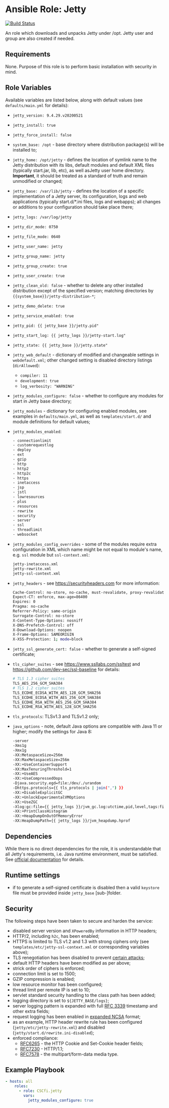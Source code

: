 # Ansible Role: Jetty

[![Build Status](https://travis-ci.org/CSCfi/ansible-role-jetty.svg?branch=master)](https://travis-ci.org/CSCfi/ansible-role-jetty)

An role which downloads and unpacks Jetty under /opt. Jetty user and group are also created if needed.

## Requirements

None. Purpose of this role is to perform basic installation with security in mind.

## Role Variables

Available variables are listed below, along with default values (see `defaults/main.yml` for details):

- `jetty_version: 9.4.29.v20200521`
- `jetty_install: true`
- `jetty_force_install: false`
- `system_base: /opt` - base directory where distribution package(s) will be installed to;
- `jetty_home: /opt/jetty` - defines the location of symlink name to the Jetty distribution with its libs, default modules and default XML files (typically start.jar, lib, etc), as well asJetty user home directory. **Important**, it should be treated as a standard of truth and remain unmodified or changed;
- `jetty_base: /var/lib/jetty` - defines the location of a specific implementation of a Jetty server, its configuration, logs and web applications (typically start.d/*.ini files, logs and webapps); all changes or additions to your configuration should take place there;
- `jetty_logs: /var/log/jetty`
- `jetty_dir_mode: 0750`
- `jetty_file_mode: 0640`
- `jetty_user_name: jetty`
- `jetty_group_name: jetty`
- `jetty_group_create: true`
- `jetty_user_create: true`
- `jetty_clean_old: false` - whether to delete any other installed distribution except of the specified version; matching directories by `{{system_base}}/jetty-distribution-*`;
- `jetty_demo_delete: true`
- `jetty_service_enabled: true`
- `jetty_pid: {{ jetty_base }}/jetty.pid"`
- `jetty_start_log: {{ jetty_logs }}/jetty-start.log"`
- `jetty_state: {{ jetty_base }}/jetty.state"`
- `jetty_web_default` - dictionary of modified and changeable settings in `webdefault.xml`; other changed setting is disabled directory listings (`dirAllowed`):

    - `compiler: 11`
    - `development: true`
    - `log_verbosity: "WARNING"`

- `jetty_modules_configure: false` - whether to configure any modules for start in Jetty base directory;

- `jetty_modules` - dictionary for configuring enabled modules, see examples in `defaults/main.yml`, as well as `templates/start.d/` and module definitions for default values;
- `jetty_modules_enabled`:

  ```sh
  - connectionlimit
  - customrequestlog
  - deploy
  - ext
  - gzip
  - http
  - http2
  - http2c
  - https
  - inetaccess
  - jsp
  - jstl
  - lowresources
  - plus
  - resources
  - rewrite
  - security
  - server
  - ssl
  - threadlimit
  - websocket
  ```

- `jetty_modules_config_overrides` - some of the modules require extra configuration in XML which name might be not equal to module's name, e.g. `ssl` module but `ssl-context.xml`:

  ```sh
  jetty-inetaccess.xml
  jetty-rewrite.xml
  jetty-ssl-context.xml
  ```

- `jetty_headers` - see <https://securityheaders.com> for more information:

  ```sh
  Cache-Control: no-store, no-cache, must-revalidate, proxy-revalidate
  Expect-CT: enforce, max-age=86400
  Expires: 0
  Pragma: no-cache
  Referrer-Policy: same-origin
  Surrogate-Control: no-store
  X-Content-Type-Options: nosniff
  X-DNS-Prefetch-Control: off
  X-Download-Options: noopen
  X-Frame-Options: SAMEORIGIN
  X-XSS-Protection: 1; mode=block
  ```

- `jetty_ssl_generate_cert: false` - whether to generate a self-signed certificate;
- `tls_cipher_suites` - see <https://www.ssllabs.com/ssltest> and <https://github.com/dev-sec/ssl-baseline> for details:

  ```sh
  # TLS 1.3 cipher suites
  TLS_AES_256_GCM_SHA384
  # TLS 1.2 cipher suites
  TLS_ECDHE_ECDSA_WITH_AES_128_GCM_SHA256
  TLS_ECDHE_ECDSA_WITH_AES_256_GCM_SHA384
  TLS_ECDHE_RSA_WITH_AES_256_GCM_SHA384
  TLS_ECDHE_RSA_WITH_AES_128_GCM_SHA256
  ```

- `tls_protocols`: TLSv1.3 and TLSv1.2 only;

- `java_options` - note, default Java options are compatible with Java 11 or higher; modify the settings for Java 8:

  ```sh
  -server
  -Xms1g
  -Xmx1g
  -XX:MetaspaceSize=256m
  -XX:MaxMetaspaceSize=256m
  -XX:+UseContainerSupport
  -XX:MaxTenuringThreshold=1
  -XX:+UseAES
  -XX:+UseCompressedOops
  -Djava.security.egd=file:/dev/./urandom
  -Dhttps.protocols={{ tls_protocols | join(",") }}
  -XX:+DisableExplicitGC
  -XX:+UnlockExperimentalVMOptions
  -XX:+UseZGC
  -Xlog:gc:file={{ jetty_logs }}/jvm_gc.log:utctime,pid,level,tags:filecount=5,filesize=1024
  -XX:+PrintClassHistogram
  -XX:+HeapDumpOnOutOfMemoryError
  -XX:HeapDumpPath={{ jetty_logs }}/jvm_heapdump.hprof
  ```

## Dependencies

While there is no direct dependencies for the role, it is understandable that all Jetty's requirements, i.e. Java runtime environment, must be satisfied. See [official documentation](https://www.eclipse.org/jetty/documentation/current/what-jetty-version.html) for details.

## Runtime settings

- if to generate a self-signed certificate is disabled then a valid `keystore` file must be provided inside `jetty_base` [sub-]folder.

## Security

The following steps have been taken to secure and harden the service:

- disabled server version and `XPoweredBy` information in HTTP headers;
- HTTP/2, including `h2c`, has been enabled;
- HTTPS is limited to TLS v1.2 and 1.3 with strong ciphers only (see `templates/etc/jetty-ssl-context.xml` or corresponding variables above);
- TLS renegotiation has been disabled to prevent [certain attacks](https://owasp.org/www-pdf-archive/OWASP_-_TLS_Renegotiation_Vulnerability.pdf);
- default HTTP headers have been modified as per above;
- strick order of ciphers is enforced;
- connection limit is set to 1500;
- GZIP compression is enabled;
- low resource monitor has been configured;
- thread limit per remote IP is set to 10;
- servlet standard security handling to the class path has been added;
- logging directory is set to `${JETTY_BASE/logs}`;
- server logging pattern is expanded with full [RFC 3339](https://tools.ietf.org/html/rfc3339) timestamp and other extra fields;
- request logging has been enabled in [expanded NCSA](https://en.wikipedia.org/wiki/Common_Log_Format) format;
- as an example, HTTP header rewrite rule has been configured (`jetty/etc/jetty-rewrite.xml`) and disabled (`jetty/start.d/rewrite.ini-disabled`);
- enforced compliance:
    - [RFC6265](https://tools.ietf.org/html/rfc6265) - the HTTP Cookie and Set-Cookie header fields;
    - [RFC7230](https://tools.ietf.org/html/rfc7230) - HTTP/1.1;
    - [RFC7578](https://tools.ietf.org/html/rfc7578) - the multipart/form-data media type.

## Example Playbook

```yaml
- hosts: all
    roles:
      - role: CSCfi.jetty
        vars:
          jetty_modules_configure: true
```
